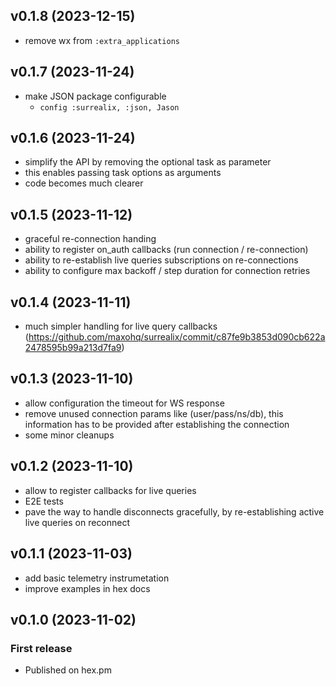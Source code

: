 ## v0.1.8 (2023-12-15)

- remove wx from `:extra_applications`

## v0.1.7 (2023-11-24)

- make JSON package configurable
    - `config :surrealix, :json, Jason`

## v0.1.6 (2023-11-24)

- simplify the API by removing the optional task as parameter
- this enables passing task options as arguments
- code becomes much clearer

## v0.1.5 (2023-11-12)

- graceful re-connection handing
- ability to register on_auth callbacks (run connection / re-connection)
- ability to re-establish live queries subscriptions on re-connections
- ability to configure max backoff / step duration for connection retries

## v0.1.4 (2023-11-11)

- much simpler handling for live query callbacks (https://github.com/maxohq/surrealix/commit/c87fe9b3853d090cb622a2478595b99a213d7fa9)

## v0.1.3 (2023-11-10)

- allow configuration the timeout for WS response
- remove unused connection params like (user/pass/ns/db), this information has to be provided after establishing the connection
- some minor cleanups


## v0.1.2 (2023-11-10)

- allow to register callbacks for live queries
- E2E tests
- pave the way to handle disconnects gracefully, by re-establishing active live queries on reconnect

## v0.1.1 (2023-11-03)

- add basic telemetry instrumetation
- improve examples in hex docs

## v0.1.0 (2023-11-02)

### First release

- Published on hex.pm